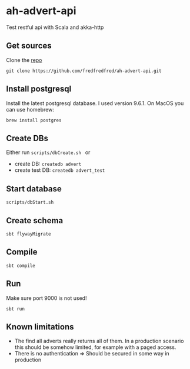 # ah-advert-api
Test restful api with Scala and akka-http

## Get sources
Clone the [repo](https://github.com/fredfredfred/ah-advert-api) 
    
    git clone https://github.com/fredfredfred/ah-advert-api.git

## Install postgresql
Install the latest postgresql database. I used version 9.6.1. On MacOS you can use homebrew:

    brew install postgres

## Create DBs
Either run ```scripts/dbCreate.sh ``` or 
* create DB: ```createdb advert```
* create test DB: ```createdb advert_test```

## Start database
    scripts/dbStart.sh

## Create schema
    sbt flywayMigrate

## Compile
    sbt compile
    
## Run
Make sure port 9000 is not used!

    sbt run


## Known limitations
* The find all adverts really returns all of them. In a production scenario this should be
 somehow limited, for example with a paged access.
* There is no authentication => Should be secured in some way in production
